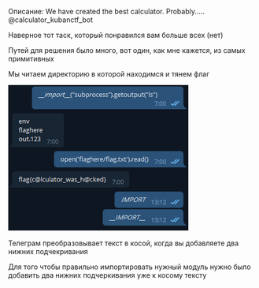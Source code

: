 Описание: We have created the best calculator. Probably..... @calculator_kubanctf_bot


Наверное тот таск, который понравился вам больше всех (нет)

Путей для решения было много, вот один, как мне кажется, из самых примитивных

Мы читаем директорию в которой находимся и тянем флаг


![](https://github.com/KubanCSC/2019/blob/master/writeups/REVERSE/screens/300/1.png)


Телеграм преобразовывает текст в косой, когда вы добавляете два нижних подчекривания

Для того чтобы правильно импортировать нужный модуль нужно было добавить два нижних подчеркивания уже к косому тексту 
